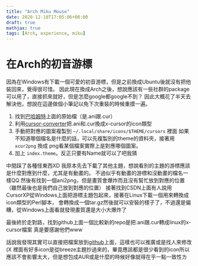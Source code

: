```yaml
---
title: "Arch Miku Mouse"
date: 2020-12-10T17:05:06+08:00
draft: true
mathjax: true
tags: [Arch, experience, miku]
---
```


# 在Arch的初音游標
因為在Windows有下載一個可愛的初音游標，但是之前換成Ubuntu後就沒有把他裝回來，覺得很可惜。
因此現在換成Arch之後，想說應該有一些社群的package可以用了，直接抓來就好，但是怎麼google都google不到？
因此大概花了半天去解決他，想說在這邊做個小筆記以免下次重裝的時候重摸一遍。

1. 找到[巴哈姆特](https://home.gamer.com.tw/creationDetail.php?sn=1760192)上面的原始檔（是.ani跟.cur）
2. 利用[cursor-converter](https://github.com/paddygord/cursor-converter)把.ani和.cur換成x-cursor的icon類型
3. 手動把對應的圖案複製到 `~/.local/share/icons/$THEME/cursors` 裡面
   如果不知道哪個檔名是什麼的話，可以先複製別的theme的資料夾，接著用 `xcur2png` 換成 png看某個檔案實際上是對應哪個圖案。
4. 加上 `index.theme`。反正只要有Name就可以了吧我猜

中間踩了各種怪東西XD
我原本先去下載了其他主題，想說看別的主題的游標應該是什麼對應到什麼，尤其是有動畫的。
不過似乎有動畫的游標和沒動畫的檔名一樣QQ
然後有找到一個ani2png，但是畫質會爆炸而且沒有幫忙放到對應的位置（雖然最後也是我們自己放到對應的位置）
接著找到CSDN上面有人說用CursorXP從Windows上面把游標主題包起來，接著在Linux下載一個用來轉換成icon類型的Perl腳本，
會轉換成一個tar.gz然後就可以安裝的樣子了，不過還是偏糟，從Windows上面看就發現畫質還是大小大爆炸了

最後終於走對路，找到github上面一個比較新的repo是把.ani跟.cur轉成linux的x-cursor檔案
真是要感謝他們www

話說我發現其實可以直接把檔案放到[github](https://github.com/OmeletWithoutEgg/miku-cursor-theme)上面，這樣也可以推廣或是找人來修改(X
裡面有好多icon是從breeze主題抄過來的，畢竟應該都是很少看到的icon所以應該不會影響太大，但是想包成AUR或是什麼的時候好像就得在乎一點一致性ㄌ
